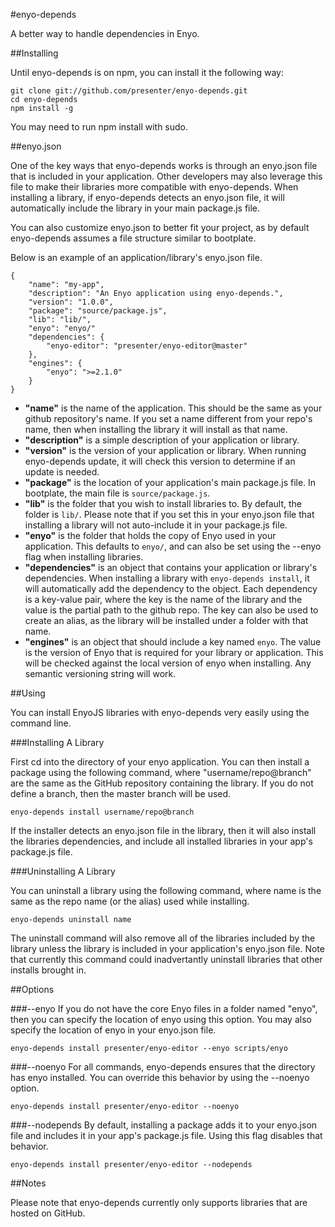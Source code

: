 #enyo-depends

A better way to handle dependencies in Enyo.

##Installing

Until enyo-depends is on npm, you can install it the following way:

	git clone git://github.com/presenter/enyo-depends.git
	cd enyo-depends
	npm install -g

You may need to run npm install with sudo.

##enyo.json

One of the key ways that enyo-depends works is through an enyo.json file that is included in your application. Other developers may also leverage this file to make their libraries more compatible with enyo-depends. When installing a library, if enyo-depends detects an enyo.json file, it will automatically include the library in your main package.js file.

You can also customize enyo.json to better fit your project, as by default enyo-depends assumes a file structure similar to bootplate.

Below is an example of an application/library's enyo.json file.

	{
		"name": "my-app",
		"description": "An Enyo application using enyo-depends.",
		"version": "1.0.0",
		"package": "source/package.js",
		"lib": "lib/",
		"enyo": "enyo/"
		"dependencies": {
			"enyo-editor": "presenter/enyo-editor@master"
		},
		"engines": {
			"enyo": ">=2.1.0"
		}
	}

- __"name"__ is the name of the application. This should be the same as your github repository's name. If you set a name different from your repo's name, then when installing the library it will install as that name.
- __"description"__ is a simple description of your application or library.
- __"version"__ is the version of your application or library. When running enyo-depends update, it will check this version to determine if an update is needed.
- __"package"__ is the location of your application's main package.js file. In bootplate, the main file is `source/package.js`. 
- __"lib"__ is the folder that you wish to install libraries to. By default, the folder is `lib/`. Please note that if you set this in your enyo.json file that installing a library will not auto-include it in your package.js file.
- __"enyo"__ is the folder that holds the copy of Enyo used in your application. This defaults to `enyo/`, and can also be set using the --enyo flag when installing libraries.
- __"dependencies"__ is an object that contains your application or library's dependencies. When installing a library with `enyo-depends install`, it will automatically add the dependency to the object. Each dependency is a key-value pair, where the key is the name of the library and the value is the partial path to the github repo. The key can also be used to create an alias, as the library will be installed under a folder with that name.
- __"engines"__ is an object that should include a key named `enyo`. The value is the version of Enyo that is required for your library or application. This will be checked against the local version of enyo when installing. Any semantic versioning string will work.

##Using

You can install EnyoJS libraries with enyo-depends very easily using the command line.

###Installing A Library

First cd into the directory of your enyo application. You can then install a package using the following command, where "username/repo@branch" are the same as the GitHub repository containing the library. If you do not define a branch, then the master branch will be used.

	enyo-depends install username/repo@branch

If the installer detects an enyo.json file in the library, then it will also install the libraries dependencies, and include all installed libraries in your app's package.js file.

###Uninstalling A Library

You can uninstall a library using the following command, where name is the same as the repo name (or the alias) used while installing.

	enyo-depends uninstall name

The uninstall command will also remove all of the libraries included by the library unless the library is included in your application's enyo.json file. Note that currently this command could inadvertantly uninstall libraries that other installs brought in. 

##Options

###--enyo
If you do not have the core Enyo files in a folder named "enyo", then you can specify the location of enyo using this option. You may also specify the location of enyo in your enyo.json file.

	enyo-depends install presenter/enyo-editor --enyo scripts/enyo

###--noenyo
For all commands, enyo-depends ensures that the directory has enyo installed. You can override this behavior by using the --noenyo option.

	enyo-depends install presenter/enyo-editor --noenyo

###--nodepends
By default, installing a package adds it to your enyo.json file and includes it in your app's package.js file. Using this flag disables that behavior.

	enyo-depends install presenter/enyo-editor --nodepends

##Notes

Please note that enyo-depends currently only supports libraries that are hosted on GitHub.